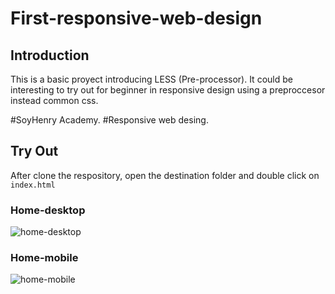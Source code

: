 # First-responsive-web-design

## Introduction
This is a basic proyect introducing LESS (Pre-processor). It could be interesting to try out for beginner in responsive design using a preproccesor instead common css.

 #SoyHenry Academy. #Responsive web desing.

## Try Out
After clone the respository, open the destination folder and double click on `index.html`


### Home-desktop

![home-desktop](https://user-images.githubusercontent.com/66718960/99416431-96527c80-28d7-11eb-9e40-bc5520f08a1f.png)

### Home-mobile

![home-mobile](https://user-images.githubusercontent.com/66718960/99416535-b4b87800-28d7-11eb-9745-65e73e66e08e.png)
